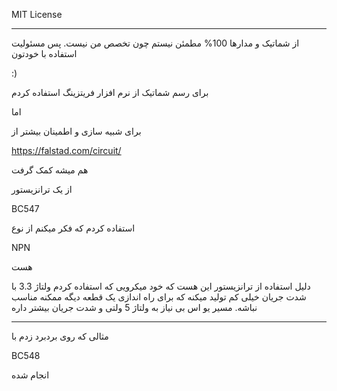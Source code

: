 MIT License

_____
از شماتیک و مدارها 100% مطمئن نیستم چون تخصص من نیست. پس مسئولیت استفاده با خودتون

:)



برای رسم شماتیک از نرم افزار فریتزینگ استفاده کردم

اما

برای شبیه سازی و اطمینان بیشتر از 

https://falstad.com/circuit/

هم میشه کمک گرفت


از یک ترانزیستور 

BC547 

استفاده کردم که فکر میکنم از نوع

NPN

هست


دلیل استفاده از ترانزیستور این هست که خود میکرویی که استفاده کردم ولتاژ 3.3 با شدت جریان خیلی کم تولید میکنه که برای راه اندازی یک قطعه دیگه ممکنه مناسب نباشه. مسیر یو اس بی نیاز به ولتاژ 5 ولتی و شدت جریان بیشتر داره

_____
مثالی که روی بردبرد زدم با

BC548

انجام شده